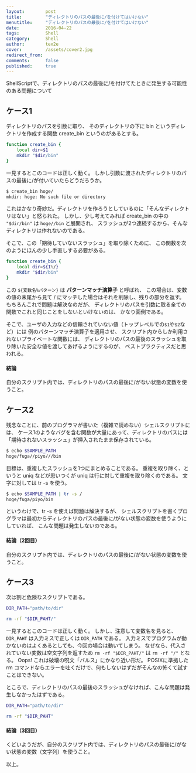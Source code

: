 ```yaml
---
layout:        post
title:         "ディレクトリのパスの最後に/を付けてはいけない"
menutitle:     "ディレクトリのパスの最後に/を付けてはいけない"
date:          2016-04-22
tags:          Shell
category:      Shell
author:        tex2e
cover:         /assets/cover2.jpg
redirect_from:
comments:      false
published:     true
---
```


ShellScriptで、ディレクトリのパスの最後に/を付けてたときに発生する可能性のある問題について

ケース1
--------

ディレクトリのパスを引数に取り、
そのディレクトリの下に bin というディレクトリを作成する関数 create_bin というのがあるとする。

```bash
function create_bin {
    local dir=$1
    mkdir "$dir/bin"
}
```

一見するとこのコードは正しく動く。
しかし引数に渡されたディレクトリのパスの最後に/が付いていたらどうだろうか。

```bash
$ create_bin hoge/
mkdir: hoge: No such file or directory
```

これはかなり奇妙だ。ディレクトリを作ろうとしているのに「そんなディレクトリはない」と怒られた。
しかし、少し考えてみれば create_bin の中の `"$dir/bin"` は `hoge//bin` と展開され、
スラッシュが2つ連続するから、そんなディレクトリは作れないのである。

そこで、この「期待していないスラッシュ」を取り除くために、
この関数を次のようにほんの少し手直しする必要がある。

```bash
function create_bin {
    local dir=${1%/}
    mkdir "$dir/bin"
}
```

この `${変数名%パターン}` は **パターンマッチ演算子** と呼ばれ、
この場合は、変数の値の末尾から見て / にマッチした場合はそれを削除し、残りの部分を返す。
もちろんこれで問題は解決なのだが、
ディレクトリのパスを引数に取る全ての関数でこれと同じことをしないといけないのは、
かなり面倒である。

そこで、ユーザの入力などの信頼されていない値（トップレベルでの`$1`や`$2`など）には
例のパターンマッチ演算子を適用させ、
スクリプト内からしか利用されないプライベートな関数には、
ディレクトリのパスの最後のスラッシュを取り除いた安全な値を渡してあげるようにするのが、
ベストプラクティスだと思われる。

#### 結論

自分のスクリプト内では、ディレクトリのパスの最後に/がない状態の変数を使うこと。


ケース2
----------

残念なことに、前のプログラマが書いた（複雑で読めない）シェルスクリプトには、
ケース1のようなバグを含む関数が大量にあって、ディレクトリのパスには
「期待されないスラッシュ」が挿入されたまま保存されている。

```bash
$ echo $SAMPLE_PATH
hoge/fuga//piyo///bin
```

目標は、重複したスラッシュを1つにまとめることである。
重複を取り除く、というと uniq などが思いつくが uniq は行に対して重複を取り除くのである。
文字に対しては tr -s を使う。

```bash
$ echo $SAMPLE_PATH | tr -s /
hoge/fuga/piyo/bin
```

というわけで、tr -s を使えば問題は解決するが、
シェルスクリプトを書くプログラマは最初からディレクトリのパスの最後に/がない状態の変数を使うようにしていれば、
こんな問題は発生しないのである。

#### 結論（2回目）

自分のスクリプト内では、ディレクトリのパスの最後に/がない状態の変数を使うこと。


ケース3
---------

次は割と危険なスクリプトである。

```bash
DIR_PATH="path/to/dir"

rm -rf "$DIR_PAHT/"
```

一見するとこのコードは正しく動く。
しかし、注意して変数名を見ると、`DIR_PAHT` は入力ミスで正しくは `DIR_PATH` である。
入力ミスでプログラムが動かないのはよくあるとしても、今回の場合は動いてしまう。
なぜなら、代入されていない変数は空文字列を返すため `rm -rf "$DIR_PAHT/"` は `rm -rf "/"`
となる。
Oops! これは破壊の呪文「バルス」にかなり近い形だ。
POSIXに準拠した rm コマンドならエラーを吐くだけで、何もしないはずだがそんなの怖くて試すことはできない。

ところで、ディレクトリのパスの最後のスラッシュがなければ、こんな問題は発生しなかったはずである。

```bash
DIR_PATH="path/to/dir"

rm -rf "$DIR_PAHT"
```

#### 結論（3回目）

くどいようだが、自分のスクリプト内では、ディレクトリのパスの最後に/がない状態の変数（文字列）を使うこと。

以上。
